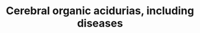 ---
annotations:
- type: Disease Ontology
  value: Canavan disease
- type: Disease Ontology
  value: organic acidemia
- type: Disease Ontology
  value: 2-hydroxyglutaric aciduria
- type: Disease Ontology
  value: D-2-hydroxyglutaric aciduria
- type: Pathway Ontology
  value: lysine degradation pathway
- type: Pathway Ontology
  value: glutaric aciduria type I pathway
- type: Pathway Ontology
  value: disease pathway
authors:
- BrittPieters
- DeSl
- EviSchoenmaker
- IreneHemel
- Egonw
- MaintBot
- Fehrhart
- Eweitz
- Finterly
communities:
- IEM
- RareDiseases
description: This pathway shows disorders related to the accumulation of organic acids
  in body fluids, resulting in cerebral organic acidurias. Symptoms often include
  mental or motor retardation, difficulties while moving and epilepsy. For all but
  one disorder, current treatment options have been proven ineffective. Disorders
  resulting from an enzyme defect are highlighted in pink. This pathway was inspired
  by Chapter 8 of the book of Blau (ISBN 3642403360 (978-3642403361)).
last-edited: 2021-10-07
organisms:
- Homo sapiens
redirect_from:
- /index.php/Pathway:WP4519
- /instance/WP4519
schema-jsonld:
- '@context': https://schema.org/
  '@id': https://wikipathways.github.io/pathways/WP4519.html
  '@type': Dataset
  creator:
    '@type': Organization
    name: WikiPathways
  description: This pathway shows disorders related to the accumulation of organic
    acids in body fluids, resulting in cerebral organic acidurias. Symptoms often
    include mental or motor retardation, difficulties while moving and epilepsy. For
    all but one disorder, current treatment options have been proven ineffective.
    Disorders resulting from an enzyme defect are highlighted in pink. This pathway
    was inspired by Chapter 8 of the book of Blau (ISBN 3642403360 (978-3642403361)).
  keywords:
  - CROTONYL COENZYME A
  - Acetyl coenzyme A
  - NAD+
  - Glutaryl-Coenzyme A dehydrogenase
  - 'Glutaconyl '
  - L-2-Aminoadipic acid
  - H+
  - TCA cycle
  - 3-hydroxyglutaryl coenzyme a
  - lysine
  - hydroxylysine
  - L-malDH
  - L-2-Hydroxyglutaric acid
  - transhydrogenase
  - Aspartate
  - glutaryl-coenzyme A
  - Glutaconic acid
  - 2-aminoadipic semialdehyde
  - Coenzyme A
  - 2-Oxoadipic acid
  - L2HGDH
  - 3-Hydroxyglutaric acid
  - FAD
  - IDH2
  - Tryptophan
  - coenzyme A
  - glutarylcarnitine
  - NADPH
  - Saccharopine pathway
  - D-2-Hydroxyglutaric acid
  - Antiquitin
  - L-N-Acetylaspartate
  - NADPH+
  - Aminoacylase-2
  - D-2-hydroxyglutarate dehydrogenase
  - Glutaric acid
  - NADH
  - 'Hydroxyacid-oxoacid '
  - FADH2
  - 2-Ketoglutaric acid
  - Pipecolic acid pathway
  license: CC0
  name: Cerebral organic acidurias, including diseases
seo: CreativeWork
title: Cerebral organic acidurias, including diseases
wpid: WP4519
---